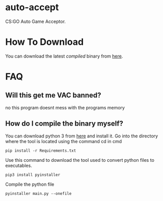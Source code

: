 # auto-accept
CS:GO Auto Game Acceptor.

# How To Download
You can download the latest *compiled* binary from [here](https://github.com/Drew-Alleman/auto-accept/releases).

# FAQ
## Will this get me VAC banned?
no this program doesnt mess with the programs memory

## How do I compile the binary myself?
You can download python 3 from [here](https://www.python.org/downloads/) and install it.
Go into the directory where the tool is located using the command cd in cmd
```
pip install -r Requirements.txt
```
Use this command to download the tool used to convert python files to executables. 
```
pip3 install pyinstaller
```
Compile the python file
```
pyinstaller main.py --onefile
```
